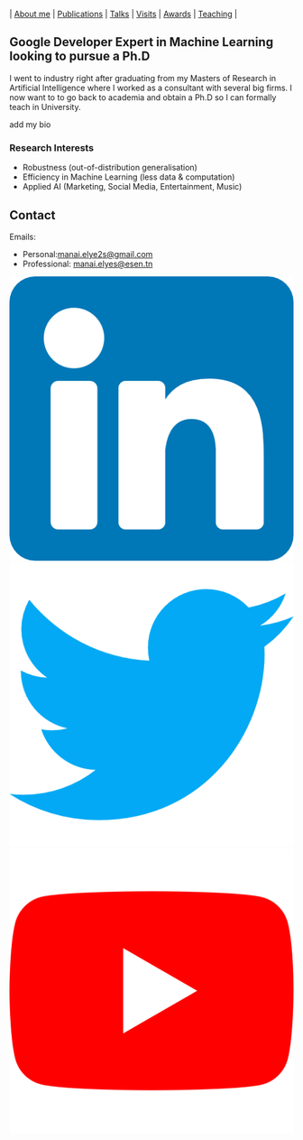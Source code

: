 | [About me](aboutme.md) | [Publications](publications.md) | [Talks](talks.md) | [Visits](visits.md) | [Awards](awards.md) | [Teaching](teaching.md) | 

## Google Developer Expert in Machine Learning looking to pursue a Ph.D

I went to industry right after graduating from my Masters of Research in Artificial Intelligence where I worked as a consultant with several big firms. I now want to to go back to academia and obtain a Ph.D so I can formally teach in University.

add my bio

### Research Interests

- Robustness (out-of-distribution generalisation)
- Efficiency in Machine Learning (less data & computation)
- Applied AI (Marketing, Social Media, Entertainment, Music)

## Contact

Emails: 
- Personal:[manai.elye2s@gmail.com](manai.elye2s@gmail.com)
- Professional: [manai.elyes@esen.tn](manai.elyes@esen.tn)

[![alt text](images/icons/linkedin.png)](https://www.linkedin.com/in/elyes-man-ai/ "LinkedIn")
[![alt text](images/icons/twitter.png)](https://twitter.com/Elyes__Manai "Twitter")
[![alt text](images/icons/youtube.png)](https://www.youtube.com/channel/UC1Qckfmtl8gbeI2jlMiBz9Q "Youtube")
